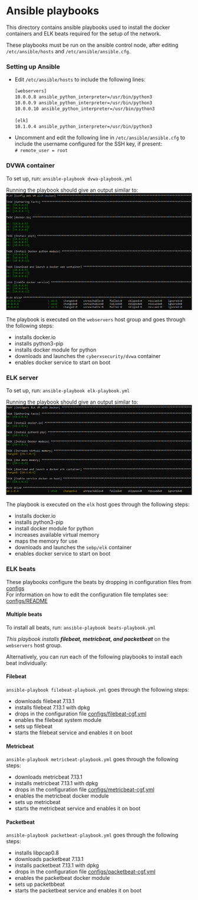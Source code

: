 # Ansible playbooks

This directory contains ansible playbooks used to install the docker containers and ELK beats required for the setup of the network.   

These playbooks must be run on the ansible control node, after editing `/etc/ansible/hosts` and `/etc/ansible/ansible.cfg`. 

### Setting up Ansible

- Edit `/etc/ansible/hosts` to include the following lines:
    ```
    [webservers]
    10.0.0.8 ansible_python_interpreter=/usr/bin/python3
    10.0.0.9 ansible_python_interpreter=/usr/bin/python3
    10.0.0.10 ansible_python_interpreter=/usr/bin/python3

    [elk]
    10.1.0.4 ansible_python_interpreter=/usr/bin/python3
    ```
- Uncomment and edit the following line in `/etc/ansible/ansible.cfg` to include the username configured for the SSH key, if present:   
    `# remote_user = root`

### DVWA container

To set up, run: 
`ansible-playbook dvwa-playbook.yml` 

Running the playbook should give an output similar to:   
![DVWA-playbook-output](../../Images/dvwa-playbook-output.png)

The playbook is executed on the `webservers` host group and goes through the following steps:
- installs docker.io
- installs python3-pip
- installs docker module for python
- downloads and launches the `cyberxsecurity/dvwa` container
- enables docker service to start on boot

### ELK server 

To set up, run: 
`ansible-playbook elk-playbook.yml`

Running the playbook should give an output similar to:   
![Elk-playbook-output](../../Images/elk-playbook-output.png)


The playbook is executed on the `elk` host goes through the following steps:
- installs docker.io
- installs python3-pip
- install docker module for python
- increases available virtual memory
- maps the memory for use
- downloads and launches the `sebp/elk` container
- enables docker service to start on boot

### ELK beats

These playbooks configure the beats by dropping in configuration files from [configs](../configs)   
For information on how to edit the configuration file templates see: [configs/README](../configs/README.md)

#### Multiple beats

To install all beats, run:
`ansible-playbook beats-playbook.yml`   

_This playbook installs **filebeat, metricbeat, and packetbeat**_ on the `webservers` host group.

Alternatively, you can run each of the following playbooks to install each beat individually:

#### Filebeat

`ansible-playbook filebeat-playbook.yml` goes through the following steps:
- downloads filebeat 7.13.1
- installs filebeat 7.13.1 with dpkg
- drops in the configuration file [configs/filebeat-cgf.yml](../configs/filebeat-cfg.yml)   
- enables the filebeat system module
- sets up filebeat
- starts the filebeat service and enables it on boot

#### Metricbeat

`ansible-playbook metricbeat-playbook.yml` goes through the following steps:
- downloads metricbeat 7.13.1
- installs metricbeat 7.13.1 with dpkg
- drops in the configuration file [configs/metricbeat-cgf.yml](../configs/metricbeat-cfg.yml)   
- enables the metricbeat docker module
- sets up metricbeat
- starts the metricbeat service and enables it on boot

#### Packetbeat

`ansible-playbook packetbeat-playbook.yml` goes through the following steps:
- installs libpcap0.8
- downloads packetbeat 7.13.1
- installs packetbeat 7.13.1 with dpkg
- drops in the configuration file [configs/packetbeat-cgf.yml](../configs/packetbeat-cfg.yml)   
- enables the packetbeat docker module
- sets up packetbbeat
- starts the packetbeat service and enables it on boot
